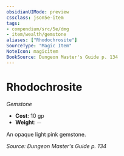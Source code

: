 ```yaml
---
obsidianUIMode: preview
cssclass: json5e-item
tags:
- compendium/src/5e/dmg
- item/wealth/gemstone
aliases: ["Rhodochrosite"]
SourceType: "Magic Item"
NoteIcon: magicitem
BookSource: Dungeon Master's Guide p. 134
---
```

# Rhodochrosite
*Gemstone*  

- **Cost**: 10 gp
- **Weight**: ⏤

An opaque light pink gemstone.

*Source: Dungeon Master's Guide p. 134*